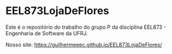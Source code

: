 # EEL873LojaDeFlores
Este é o repositório do trabalho do grupo P da disciplina EEL873 - Engenharia de Software da UFRJ.

Nosso site: https://guilhermeeec.github.io/EEL873LojaDeFlores/
